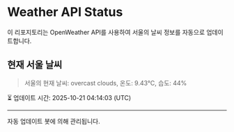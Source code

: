 
# Weather API Status

이 리포지토리는 OpenWeather API를 사용하여 서울의 날씨 정보를 자동으로 업데이트합니다.

## 현재 서울 날씨
> 서울의 현재 날씨: overcast clouds, 온도: 9.43°C, 습도: 44%

⏳ 업데이트 시간: 2025-10-21 04:14:03 (UTC)

---
자동 업데이트 봇에 의해 관리됩니다.
